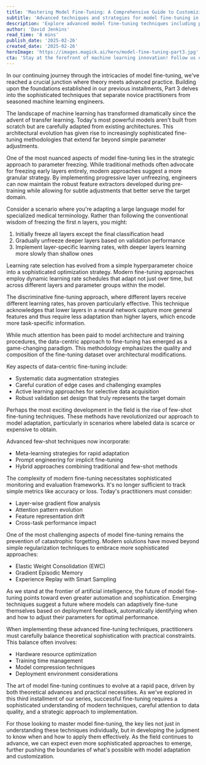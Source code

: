 ```yaml
---
title: 'Mastering Model Fine-Tuning: A Comprehensive Guide to Customizing Machine Learning Models — Part 3'
subtitle: 'Advanced techniques and strategies for model fine-tuning in machine learning'
description: 'Explore advanced model fine-tuning techniques including progressive layer unfreezing, data-centric approaches, and solutions to catastrophic forgetting. Learn how modern practitioners balance sophisticated methods with practical constraints in this comprehensive guide.'
author: 'David Jenkins'
read_time: '8 mins'
publish_date: '2025-02-26'
created_date: '2025-02-26'
heroImage: 'https://images.magick.ai/hero/model-fine-tuning-part3.jpg'
cta: 'Stay at the forefront of machine learning innovation! Follow us on LinkedIn for daily insights into cutting-edge AI techniques and join a community of forward-thinking ML practitioners.'
---
```


In our continuing journey through the intricacies of model fine-tuning, we've reached a crucial junction where theory meets advanced practice. Building upon the foundations established in our previous installments, Part 3 delves into the sophisticated techniques that separate novice practitioners from seasoned machine learning engineers.

The landscape of machine learning has transformed dramatically since the advent of transfer learning. Today's most powerful models aren't built from scratch but are carefully adapted from existing architectures. This architectural evolution has given rise to increasingly sophisticated fine-tuning methodologies that extend far beyond simple parameter adjustments.

One of the most nuanced aspects of model fine-tuning lies in the strategic approach to parameter freezing. While traditional methods often advocate for freezing early layers entirely, modern approaches suggest a more granular strategy. By implementing progressive layer unfreezing, engineers can now maintain the robust feature extractors developed during pre-training while allowing for subtle adjustments that better serve the target domain.

Consider a scenario where you're adapting a large language model for specialized medical terminology. Rather than following the conventional wisdom of freezing the first n layers, you might:

1. Initially freeze all layers except the final classification head
2. Gradually unfreeze deeper layers based on validation performance
3. Implement layer-specific learning rates, with deeper layers learning more slowly than shallow ones

Learning rate selection has evolved from a simple hyperparameter choice into a sophisticated optimization strategy. Modern fine-tuning approaches employ dynamic learning rate schedules that adapt not just over time, but across different layers and parameter groups within the model.

The discriminative fine-tuning approach, where different layers receive different learning rates, has proven particularly effective. This technique acknowledges that lower layers in a neural network capture more general features and thus require less adaptation than higher layers, which encode more task-specific information.

While much attention has been paid to model architecture and training procedures, the data-centric approach to fine-tuning has emerged as a game-changing paradigm. This methodology emphasizes the quality and composition of the fine-tuning dataset over architectural modifications.

Key aspects of data-centric fine-tuning include:
- Systematic data augmentation strategies
- Careful curation of edge cases and challenging examples
- Active learning approaches for selective data acquisition
- Robust validation set design that truly represents the target domain

Perhaps the most exciting development in the field is the rise of few-shot fine-tuning techniques. These methods have revolutionized our approach to model adaptation, particularly in scenarios where labeled data is scarce or expensive to obtain.

Advanced few-shot techniques now incorporate:
- Meta-learning strategies for rapid adaptation
- Prompt engineering for implicit fine-tuning
- Hybrid approaches combining traditional and few-shot methods

The complexity of modern fine-tuning necessitates sophisticated monitoring and evaluation frameworks. It's no longer sufficient to track simple metrics like accuracy or loss. Today's practitioners must consider:
- Layer-wise gradient flow analysis
- Attention pattern evolution
- Feature representation drift
- Cross-task performance impact

One of the most challenging aspects of model fine-tuning remains the prevention of catastrophic forgetting. Modern solutions have moved beyond simple regularization techniques to embrace more sophisticated approaches:
- Elastic Weight Consolidation (EWC)
- Gradient Episodic Memory
- Experience Replay with Smart Sampling

As we stand at the frontier of artificial intelligence, the future of model fine-tuning points toward even greater automation and sophistication. Emerging techniques suggest a future where models can adaptively fine-tune themselves based on deployment feedback, automatically identifying when and how to adjust their parameters for optimal performance.

When implementing these advanced fine-tuning techniques, practitioners must carefully balance theoretical sophistication with practical constraints. This balance often involves:
- Hardware resource optimization
- Training time management
- Model compression techniques
- Deployment environment considerations

The art of model fine-tuning continues to evolve at a rapid pace, driven by both theoretical advances and practical necessities. As we've explored in this third installment of our series, successful fine-tuning requires a sophisticated understanding of modern techniques, careful attention to data quality, and a strategic approach to implementation.

For those looking to master model fine-tuning, the key lies not just in understanding these techniques individually, but in developing the judgment to know when and how to apply them effectively. As the field continues to advance, we can expect even more sophisticated approaches to emerge, further pushing the boundaries of what's possible with model adaptation and customization.